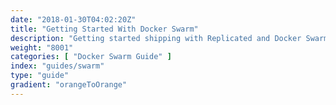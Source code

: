 ```yaml
---
date: "2018-01-30T04:02:20Z"
title: "Getting Started With Docker Swarm"
description: "Getting started shipping with Replicated and Docker Swarm."
weight: "8001"
categories: [ "Docker Swarm Guide" ]
index: "guides/swarm"
type: "guide"
gradient: "orangeToOrange"
---
```


